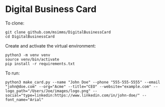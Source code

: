 # Digital Business Card

To clone:

```
git clone github.com/msimms/DigitalBusinessCard
cd DigitalBusinessCard
```

Create and activate the virtual environment:
```
python3 -m venv venv
source venv/bin/activate
pip install -r requirements.txt
```

To run:
```
python3 make_card.py --name "John Doe" --phone "555-555-5555" --email "john@doe.com" --org="Acme" --title="CEO" --website="example.com" --logo_path="/Users/Joe/images/logo.png" --social="type=linkedin:https://www.linkedin.com/in/john-doe/" --font_name="Arial"
```
